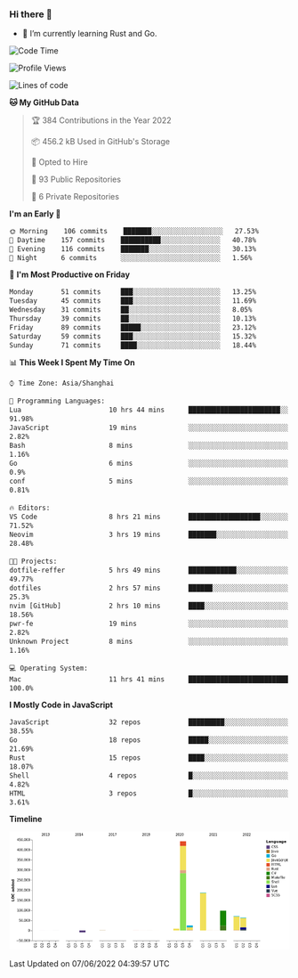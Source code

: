 ### Hi there 👋

- 🌱 I’m currently learning Rust and Go.

<!--START_SECTION:waka-->
![Code Time](http://img.shields.io/badge/Code%20Time-401%20hrs%2037%20mins-blue)

![Profile Views](http://img.shields.io/badge/Profile%20Views-1-blue)

![Lines of code](https://img.shields.io/badge/From%20Hello%20World%20I%27ve%20Written-893%20Thousand%20lines%20of%20code-blue)

**🐱 My GitHub Data** 

> 🏆 384 Contributions in the Year 2022
 > 
> 📦 456.2 kB Used in GitHub's Storage 
 > 
> 💼 Opted to Hire
 > 
> 📜 93 Public Repositories 
 > 
> 🔑 6 Private Repositories  
 > 
**I'm an Early 🐤** 

```text
🌞 Morning    106 commits    ███████░░░░░░░░░░░░░░░░░░   27.53% 
🌆 Daytime    157 commits    ██████████░░░░░░░░░░░░░░░   40.78% 
🌃 Evening    116 commits    ███████░░░░░░░░░░░░░░░░░░   30.13% 
🌙 Night      6 commits      ░░░░░░░░░░░░░░░░░░░░░░░░░   1.56%

```
📅 **I'm Most Productive on Friday** 

```text
Monday       51 commits     ███░░░░░░░░░░░░░░░░░░░░░░   13.25% 
Tuesday      45 commits     ███░░░░░░░░░░░░░░░░░░░░░░   11.69% 
Wednesday    31 commits     ██░░░░░░░░░░░░░░░░░░░░░░░   8.05% 
Thursday     39 commits     ██░░░░░░░░░░░░░░░░░░░░░░░   10.13% 
Friday       89 commits     █████░░░░░░░░░░░░░░░░░░░░   23.12% 
Saturday     59 commits     ███░░░░░░░░░░░░░░░░░░░░░░   15.32% 
Sunday       71 commits     ████░░░░░░░░░░░░░░░░░░░░░   18.44%

```


📊 **This Week I Spent My Time On** 

```text
⌚︎ Time Zone: Asia/Shanghai

💬 Programming Languages: 
Lua                      10 hrs 44 mins      ███████████████████████░░   91.98% 
JavaScript               19 mins             ░░░░░░░░░░░░░░░░░░░░░░░░░   2.82% 
Bash                     8 mins              ░░░░░░░░░░░░░░░░░░░░░░░░░   1.16% 
Go                       6 mins              ░░░░░░░░░░░░░░░░░░░░░░░░░   0.9% 
conf                     5 mins              ░░░░░░░░░░░░░░░░░░░░░░░░░   0.81%

🔥 Editors: 
VS Code                  8 hrs 21 mins       ██████████████████░░░░░░░   71.52% 
Neovim                   3 hrs 19 mins       ███████░░░░░░░░░░░░░░░░░░   28.48%

🐱‍💻 Projects: 
dotfile-reffer           5 hrs 49 mins       ████████████░░░░░░░░░░░░░   49.77% 
dotfiles                 2 hrs 57 mins       ██████░░░░░░░░░░░░░░░░░░░   25.3% 
nvim [GitHub]            2 hrs 10 mins       ████░░░░░░░░░░░░░░░░░░░░░   18.56% 
pwr-fe                   19 mins             ░░░░░░░░░░░░░░░░░░░░░░░░░   2.82% 
Unknown Project          8 mins              ░░░░░░░░░░░░░░░░░░░░░░░░░   1.16%

💻 Operating System: 
Mac                      11 hrs 41 mins      █████████████████████████   100.0%

```

**I Mostly Code in JavaScript** 

```text
JavaScript               32 repos            █████████░░░░░░░░░░░░░░░░   38.55% 
Go                       18 repos            █████░░░░░░░░░░░░░░░░░░░░   21.69% 
Rust                     15 repos            ████░░░░░░░░░░░░░░░░░░░░░   18.07% 
Shell                    4 repos             █░░░░░░░░░░░░░░░░░░░░░░░░   4.82% 
HTML                     3 repos             █░░░░░░░░░░░░░░░░░░░░░░░░   3.61%

```


**Timeline**

![Chart not found](https://raw.githubusercontent.com/elton/elton/main/charts/bar_graph.png) 


 Last Updated on 07/06/2022 04:39:57 UTC
<!--END_SECTION:waka-->

<!--
**elton/elton** is a ✨ _special_ ✨ repository because its `README.md` (this file) appears on your GitHub profile.

Here are some ideas to get you started:

- 🔭 I’m currently working on ...
- 🌱 I’m currently learning ...
- 👯 I’m looking to collaborate on ...
- 🤔 I’m looking for help with ...
- 💬 Ask me about ...
- 📫 How to reach me: ...
- 😄 Pronouns: ...
- ⚡ Fun fact: ...
-->
